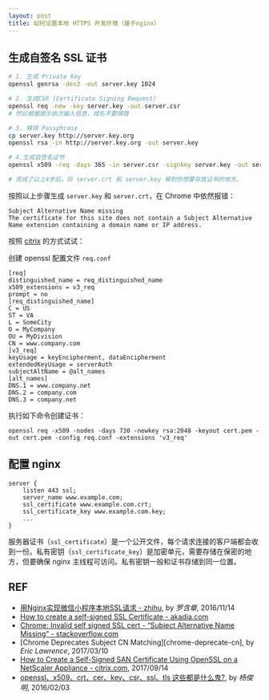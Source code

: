 ```yaml
---
layout: post
title: 如何设置本地 HTTPS 开发环境（基于nginx）
---
```


## 生成自签名 SSL 证书

```sh
# 1. 生成 Private Key
openssl genrsa -des3 -out server.key 1024

# 2. 生成CSR (Certificate Signing Request) 
openssl req -new -key server.key -out server.csr
# 然后根据提示依次输入信息，域名不要填错

# 3. 移除 Passphrase
cp server.key http://server.key.org
openssl rsa -in http://server.key.org -out server.key 

# 4.生成自签名证书
openssl x509 -req -days 365 -in server.csr -signkey server.key -out server.crt

# 完成了以上4步后，将 server.crt 和 server.key 移到你想要存放证书的地方。
```

按照以上步骤生成 `server.key` 和 `server.crt`，在 Chrome 中依然报错：

```
Subject Alternative Name missing
The certificate for this site does not contain a Subject Alternative Name extension containing a domain name or IP address.
```

按照 [citrix][self-signed-san] 的方式试试：

创建 openssl 配置文件 `req.conf`

```
[req]
distinguished_name = req_distinguished_name
x509_extensions = v3_req
prompt = no
[req_distinguished_name]
C = US
ST = VA
L = SomeCity
O = MyCompany
OU = MyDivision
CN = www.company.com
[v3_req]
keyUsage = keyEncipherment, dataEncipherment
extendedKeyUsage = serverAuth
subjectAltName = @alt_names
[alt_names]
DNS.1 = www.company.net
DNS.2 = company.com
DNS.3 = company.net
```

执行如下命令创建证书：

```
openssl req -x509 -nodes -days 730 -newkey rsa:2048 -keyout cert.pem -out cert.pem -config req.conf -extensions 'v3_req'
```

## 配置 nginx

```
server {
    listen 443 ssl;
    server_name www.example.com;
    ssl_certificate www.example.com.crt;
    ssl_certificate_key www.example.com.key;
    ...
}
```

服务器证书（`ssl_certificate`）是一个公开文件，每个请求连接的客户端都会收到一份。私有密钥（`ssl_certificate_key`）是加密单元，需要存储在保密的地方，但要确保 nginx 主线程可访问。私有密钥一般和证书存储到同一位置。

## REF

- [用Nginx实现微信小程序本地SSL请求 - zhihu][wxapp-https], by *罗含章*, 2016/11/14
- [How to create a self-signed SSL Certificate - akadia.com][self-signed-ssl]
- [Chrome: Invalid self signed SSL cert - “Subject Alternative Name Missing” - stackoverflow.com][invalid-ssl-cert]
- [Chrome Deprecates Subject CN Matching][chrome-deprecate-cn], by *Eric Lawrence*, 2017/03/10
- [How to Create a Self-Signed SAN Certificate Using OpenSSL on a NetScaler Appliance - citrix.com][self-signed-san], 2017/09/14
- [openssl、x509、crt、cer、key、csr、ssl、tls 这些都是什么鬼?][glossary], by *杨俊明*, 2016/02/03

[wxapp-https]: https://zhuanlan.zhihu.com/p/23640321
[self-signed-ssl]: https://www.akadia.com/services/ssh_test_certificate.html
[config-nginx]: http://nginx.org/en/docs/http/configuring_https_servers.html
[nginx-https-cnblogs]: http://www.cnblogs.com/tintin1926/archive/2012/07/12/2587311.html
[invalid-ssl-cert]: https://stackoverflow.com/questions/43665243/chrome-invalid-self-signed-ssl-cert-subject-alternative-name-missing
[chrome-deprecates-cn]: https://textslashplain.com/2017/03/10/chrome-deprecates-subject-cn-matching/
[create-self-signed-cert]: https://stackoverflow.com/questions/10175812/how-to-create-a-self-signed-certificate-with-openssl/43860138#43860138
[self-signed-san]: https://support.citrix.com/article/CTX135602_
[glossary]: http://www.cnblogs.com/yjmyzz/p/openssl-tutorial.html
[intro-openssl]: https://users.dcc.uchile.cl/~pcamacho/tutorial/crypto/openssl/openssl_intro.html
[secure-programming-ibm]: https://www.ibm.com/developerworks/library/l-openssl/index.html